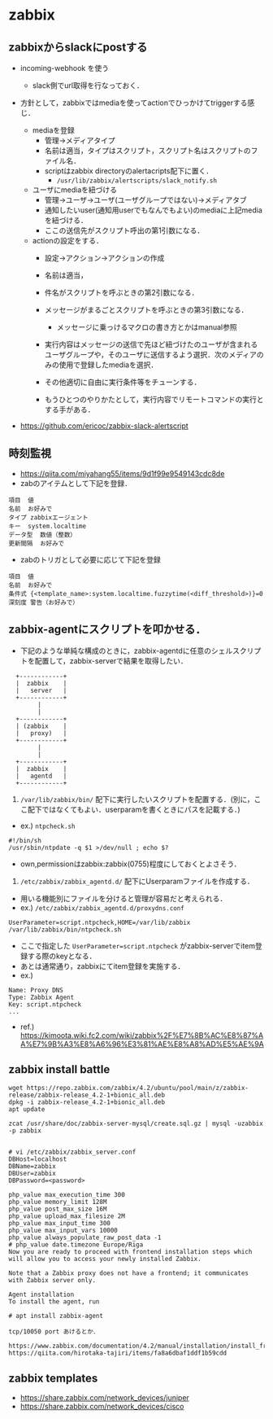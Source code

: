 # zabbix

## zabbixからslackにpostする
  - incoming-webhook を使う
    - slack側でurl取得を行なっておく．

  - 方針として，zabbixではmediaを使ってactionでひっかけてtriggerする感じ．
    - mediaを登録
      - 管理->メディアタイプ
      - 名前は適当，タイプはスクリプト，スクリプト名はスクリプトのファイル名．
      - scriptはzabbix directoryのalertacripts配下に置く．
        - `/usr/lib/zabbix/alertscripts/slack_notify.sh`
    - ユーザにmediaを紐づける
      - 管理->ユーザ->ユーザ(ユーザグループではない)->メディアタブ
      - 通知したいuser(通知用userでもなんでもよい)のmediaに上記mediaを紐づける．
      - ここの送信先がスクリプト呼出の第1引数になる．
    - actionの設定をする．
      - 設定->アクション->アクションの作成
      - 名前は適当，
      - 件名がスクリプトを呼ぶときの第2引数になる．
      - メッセージがまるごとスクリプトを呼ぶときの第3引数になる．
        - メッセージに乗っけるマクロの書き方とかはmanual参照
      - 実行内容はメッセージの送信で先ほど紐づけたのユーザが含まれるユーザグループや，そのユーザに送信するよう選択．次のメディアのみの使用で登録したmediaを選択．
      - その他適切に自由に実行条件等をチューンする．

      - もうひとつのやりかたとして，実行内容でリモートコマンドの実行とする手がある．

  - https://github.com/ericoc/zabbix-slack-alertscript

## 時刻監視
- https://qiita.com/miyahang55/items/9d1f99e9549143cdc8de
- zabのアイテムとして下記を登録．
```
項目  値
名前  お好みで
タイプ zabbixエージェント
キー  system.localtime
データ型  数値（整数）
更新間隔  お好みで
```
- zabのトリガとして必要に応じて下記を登録
```
項目  値
名前  お好みで
条件式 {<template_name>:system.localtime.fuzzytime(<diff_threshold>)}=0
深刻度 警告（お好みで）
```

## zabbix-agentにスクリプトを叩かせる．
- 下記のような単純な構成のときに，zabbix-agentdに任意のシェルスクリプトを配置して，zabbix-serverで結果を取得したい．
```
  +------------+
  |  zabbix    |
  |   server   |
  +------------+
        |
        |
  +------------+
  | (zabbix    |
  |   proxy)   |
  +------------+
        |
        |
  +------------+
  |  zabbix    |
  |   agentd   |
  +------------+
```
1. `/var/lib/zabbix/bin/` 配下に実行したいスクリプトを配置する．(別に，ここ配下ではなくてもよい．userparamを書くときにパスを記載する．)
  - ex.) `ntpcheck.sh`
  ```
  #!/bin/sh
  /usr/sbin/ntpdate -q $1 >/dev/null ; echo $?
  ```
  - own,permissionはzabbix:zabbix(0755)程度にしておくとよさそう．
1. `/etc/zabbix/zabbix_agentd.d/` 配下にUserparamファイルを作成する．
  - 用いる機能別にファイルを分けると管理が容易だと考えられる．
  - ex.) `/etc/zabbix/zabbix_agentd.d/proxydns.conf`
  ```
  UserParameter=script.ntpcheck,HOME=/var/lib/zabbix /var/lib/zabbix/bin/ntpcheck.sh
  ```
  - ここで指定した `UserParameter=script.ntpcheck` がzabbix-serverでitem登録する際のkeyとなる．
  - あとは通常通り，zabbixにてitem登録を実施する．
  - ex.)
  ```
  Name: Proxy DNS
  Type: Zabbix Agent
  Key: script.ntpcheck
  ...
  ```
- ref.) https://kimoota.wiki.fc2.com/wiki/zabbix%2F%E7%8B%AC%E8%87%AA%E7%9B%A3%E8%A6%96%E3%81%AE%E8%A8%AD%E5%AE%9A

## zabbix install battle
```
wget https://repo.zabbix.com/zabbix/4.2/ubuntu/pool/main/z/zabbix-release/zabbix-release_4.2-1+bionic_all.deb
dpkg -i zabbix-release_4.2-1+bionic_all.deb
apt update

zcat /usr/share/doc/zabbix-server-mysql/create.sql.gz | mysql -uzabbix -p zabbix


# vi /etc/zabbix/zabbix_server.conf
DBHost=localhost
DBName=zabbix
DBUser=zabbix
DBPassword=<password>

php_value max_execution_time 300
php_value memory_limit 128M
php_value post_max_size 16M
php_value upload_max_filesize 2M
php_value max_input_time 300
php_value max_input_vars 10000
php_value always_populate_raw_post_data -1
# php_value date.timezone Europe/Riga
Now you are ready to proceed with frontend installation steps which will allow you to access your newly installed Zabbix.

Note that a Zabbix proxy does not have a frontend; it communicates with Zabbix server only.

Agent installation
To install the agent, run

# apt install zabbix-agent

tcp/10050 port あけるとか．

https://www.zabbix.com/documentation/4.2/manual/installation/install_from_packages/debian_ubuntu
https://qiita.com/hirotaka-tajiri/items/fa8a6dbaf1ddf1b59cdd
```

## zabbix templates
- https://share.zabbix.com/network_devices/juniper
- https://share.zabbix.com/network_devices/cisco